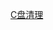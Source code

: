 [C盘清理](https://www.zhihu.com/question/27608145/answer/831648033?hb_wx_block=0&utm_source=wechat_session&utm_medium=social&utm_oi=46655906775040)

